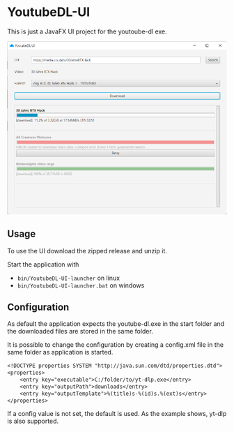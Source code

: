 # YoutubeDL-UI

This is just a JavaFX UI project for the youtoube-dl exe.

![YoutubeDL-UI Screenshot](YoutubeDL-UI.png)

## Usage
To use the UI download the zipped release and unzip it.

Start the application with 

* `bin/YoutubeDL-UI-launcher` on linux
* `bin/YoutubeDL-UI-launcher.bat` on windows

## Configuration
As default the application expects the youtube-dl.exe in the start folder and the downloaded files are stored in the same folder.

It is possible to change the configuration by creating a config.xml file in the same folder as application is started.

```<?xml version="1.0" encoding="utf-8" ?>
<!DOCTYPE properties SYSTEM "http://java.sun.com/dtd/properties.dtd">
<properties>
    <entry key="executable">C:/folder/to/yt-dlp.exe</entry>
    <entry key="outputPath">downloads</entry>
    <entry key="outputTemplate">%(title)s-%(id)s.%(ext)s</entry>
</properties>
```
If a config value is not set, the default is used. As the example shows, yt-dlp is also supported.

